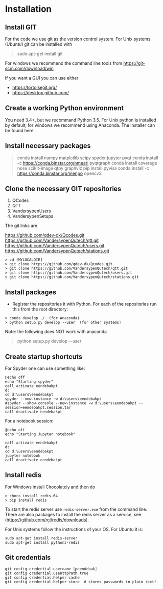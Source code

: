 # Installation

## Install GIT

For the code we use git as the version control system. For Unix systems (Ubuntu) git can be installed with

> sudo apt-get install git

For windows we recommend the command line tools from https://git-scm.com/download/win

If you want a GUI you can use either
* https://tortoisegit.org/
* https://desktop.github.com/


## Create a working Python environment

You need 3.4+, but we recommand Python 3.5. For Unix python is installed by default, for windows we recommend using Anaconda.
The installer can be found here

## Install necessary packages

> conda install numpy matplotlib scipy spyder jupyter pyqt
> conda install -c https://conda.binstar.org/nmearl pyqtgraph
> conda install coverage nose scikit-image qtpy graphviz
> pip install pyvisa
> conda install -c https://conda.binstar.org/menpo opencv3


## Clone the necessary GIT repositories

1) QCodes
2) QTT
3) VandersypenUsers
4) VandersypenSetups

The git links are:

https://github.com/qdev-dk/Qcodes.git
https://github.com/VandersypenQutech/qtt.git
https://github.com/VandersypenQutech/users.git
https://github.com/VandersypenQutech/stations.git

```
> cd [MYLOCALDIR]
> git clone https://github.com/qdev-dk/Qcodes.git
> git clone https://github.com/VandersypenQutech/qtt.git
> git clone https://github.com/VandersypenQutech/users.git
> git clone https://github.com/VandersypenQutech/stations.git
```

## Install packages

- Register the repositories it with Python. For each of the repositories run this from the root directory:
```
> conda develop ./  (for Anaconda)
> python setup.py develop --user  (for other systems)
```

Note: the following does NOT work with anaconda
 > python setup.py develop --user

## Create startup shortcuts

For Spyder one can use something like:

```
@echo off
echo "Starting spyder" 
call activate eendebakpt
d:
cd d:\users\eendebakpt
spyder --new-instance -w d:\users\eendebakpt 
#spyder --show-console --new-instance -w d:\users\eendebakpt --session=eendebakpt.session.tar 
call deactivate eendebakpt
```

For a notebook session:

```
@echo off
echo "Starting Jupyter notebook" 

call activate eendebakpt
d:
cd d:\users\eendebakpt
jupyter notebook
call deactivate eendebakpt
```

## Install redis

For Windows install Chocolately and then do
```
> choco install redis-64
> pip install redis
```
To start the redis server use `redis-server.exe` from the command line.
There are also packages to install the redis server as a service, see (https://github.com/rgl/redis/downloads).

For Unix systems follow the instructions of your OS. For Ubuntu it is:
```
sudo apt-get install redis-server
sudo apt-get install python3-redis
```


## Git credentials

```
git config credential.username [peendebak]
git config credential.useHttpPath true
git config credential.helper cache
git config credential.helper store	# stores passwords in plain text!
```


